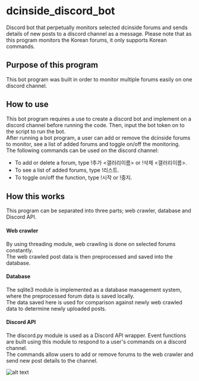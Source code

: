 # dcinside_discord_bot
Discord bot that perpetually monitors selected dcinside forums and sends details of new posts to a discord channel as a message.
Please note that as this program monitors the Korean forums, it only supports Korean commands. 

## Purpose of this program
This bot program was built in order to monitor multiple forums easily on one discord channel.

## How to use
This bot program requires a use to create a discord bot and implement on a discord channel before running the code.
Then, input the bot token on to the script to run the bot.<br>
After running a bot program, a user can add or remove the dcinside forums to monitor, see a list of added forums and toggle on/off the monitoring.<br>
The following commands can be used on the discord channel:<br>
- To add or delete a forum, type !추가 <갤러리이름> or !삭제 <갤러리이름>.
- To see a list of added forums, type !리스트.
- To toggle on/off the function, type !시작 or !중지.

## How this works
This program can be separated into three parts; web crawler, database and Discord API.

#### Web crawler
By using threading module, web crawling is done on selected forums constantly.<br>
The web crawled post data is then preprocessed and saved into the database.

#### Database
The sqlite3 module is implemented as a database management system, where the preprocessed forum data is saved locally.<br>
The data saved here is used for comparison against newly web crawled data to determine newly uploaded posts.

#### Discord API
The discord.py module is used as a Discord API wrapper. Event functions are built using this module to respond to a user's commands on a discord channel. <br>
The commands allow users to add or remove forums to the web crawler and send new post details to the channel.


![alt text](https://github.com/anonydev003/DC_Discord_Bot/raw/master/sample.jpg)
